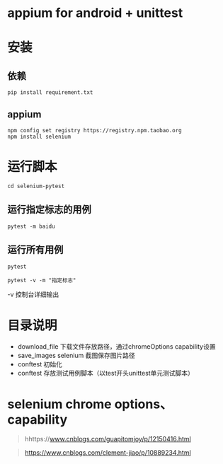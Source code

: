 # appium for android + unittest

# 安装

## 依赖

```shell
pip install requirement.txt
```

## appium
```shell
npm config set registry https://registry.npm.taobao.org
npm install selenium
```



# 运行脚本

```shell
cd selenium-pytest
```

## 运行指定标志的用例
```shell
pytest -m baidu
```

## 运行所有用例
```shell
pytest
```

```shell
pytest -v -m "指定标志"
```
-v 控制台详细输出

# 目录说明

* download_file
下载文件存放路径，通过chromeOptions capability设置
* save_images
selenium 截图保存图片路径
* conftest
初始化
* conftest
存放测试用例脚本（以test开头unittest单元测试脚本）

# selenium chrome options、capability

>hhttps://www.cnblogs.com/guapitomjoy/p/12150416.html

>https://www.cnblogs.com/clement-jiao/p/10889234.html
